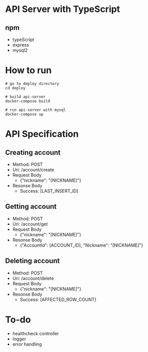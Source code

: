 # API Server with TypeScript
## npm
- typeScript
- express
- mysql2
# How to run
```
# go to deploy directory
cd deploy

# build api-server
docker-compose build

# run api-server with mysql
docker-compose up
```
# API Specification
## Creating account
- Method: POST
- Uri: /account/create
- Request Body
  - {"nickname": "\[NICKNAME\]"} 
- Resonse Body
  - Success: \[LAST_INSERT_ID\] 
## Getting account
- Method: POST
- Uri: /account/get
- Request Body
  - {"nickname": "\[NICKNAME\]"}
- Resonse Body
  - {"AccountId": \[ACCOUNT_ID\], "Nickname": "\[NICKNAME\]"}
## Deleting account
- Method: POST
- Uri: /account/delete
- Request Body
  - {"nickname": "\[NICKNAME\]"}
- Resonse Body
  - Success: \[AFFECTED_ROW_COUNT\]
# To-do
- healthcheck controller
- logger
- error handling
